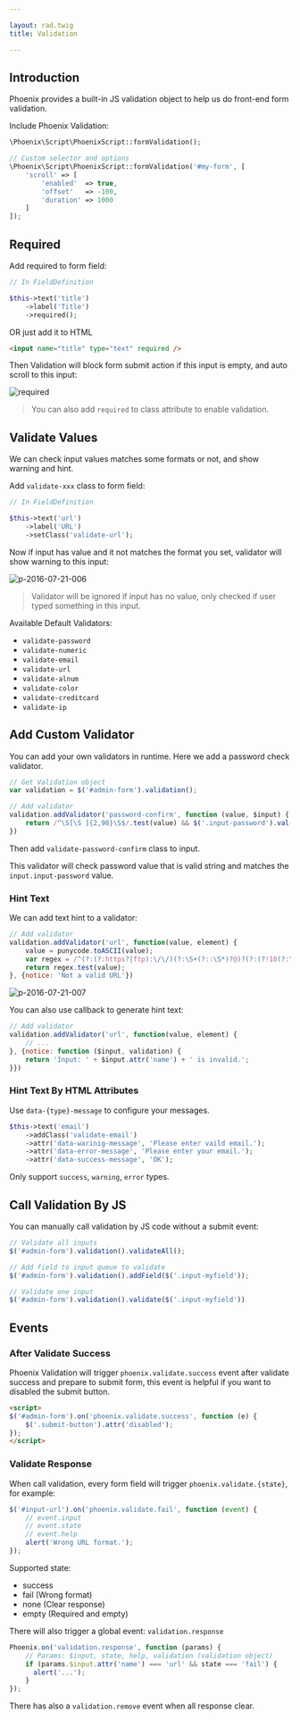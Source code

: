 ```yaml
---

layout: rad.twig
title: Validation

---
```


## Introduction

Phoenix provides a built-in JS validation object to help us do front-end form validation.

Include Phoenix Validation:

``` php
\Phoenix\Script\PhoenixScript::formValidation();

// Custom selector and options
\Phoenix\Script\PhoenixScript::formValidation('#my-form', [
    'scroll' => [
        'enabled'  => true,
        'offset'   => -100,
        'duration' => 1000
    ]
]);
```

## Required

Add required to form field:

``` php
// In FieldDefinition

$this->text('title')
    ->label('Title')
    ->required();

```

OR just add it to HTML

``` html
<input name="title" type="text" required />
```

Then Validation will block form submit action if this input is empty, and auto scroll to this input:

![required](https://cloud.githubusercontent.com/assets/1639206/17024215/9e40782e-4f89-11e6-8c23-06d97085d8df.gif)

> You can also add `required` to class attribute to enable validation.

## Validate Values

We can check input values matches some formats or not, and show warning and hint.

Add `validate-xxx` class to form field:

``` php
// In FieldDefinition

$this->text('url')
    ->label('URL')
    ->setClass('validate-url');

```

Now if input has value and it not matches the format you set, validator will show warning to this input:

![p-2016-07-21-006](https://cloud.githubusercontent.com/assets/1639206/17024500/bac3484a-4f8a-11e6-9150-98a1efee5b91.jpg)

> Validator will be ignored if input has no value, only checked if user typed something in this input.

Available Default Validators:

- `validate-password`
- `validate-numeric`
- `validate-email`
- `validate-url`
- `validate-alnum`
- `validate-color`
- `validate-creditcard`
- `validate-ip`

## Add Custom Validator

You can add your own validators in runtime. Here we add a password check validator.

```js
// Get Validation object
var validation = $('#admin-form').validation();

// Add validator
validation.addValidator('password-confirm', function (value, $input) {
    return /^\S[\S ]{2,98}\S$/.test(value) && $('.input-password').val() == value;
})
```

Then add `validate-password-confirm` class to input.

This validator will check password value that is valid string and matches the `input.input-password` value.

### Hint Text

We can add text hint to a validator:

```js
// Add validator
validation.addValidator('url', function(value, element) {
    value = punycode.toASCII(value);
    var regex = /^(?:(?:https?|ftp):\/\/)(?:\S+(?::\S*)?@)?(?:(?!10(?:\.\d{1,3}){3})(?!127(?:\.\d{1,3}){3})(?!169\.254(?:\.\d{1,3}){2})(?!192\.168(?:\.\d{1,3}){2})(?!172\.(?:1[6-9]|2\d|3[0-1])(?:\.\d{1,3}){2})(?:[1-9]\d?|1\d\d|2[01]\d|22[0-3])(?:\.(?:1?\d{1,2}|2[0-4]\d|25[0-5])){2}(?:\.(?:[1-9]\d?|1\d\d|2[0-4]\d|25[0-4]))|(?:(?:[a-z\u00a1-\uffff0-9]+-?)*[a-z\u00a1-\uffff0-9]+)(?:\.(?:[a-z\u00a1-\uffff0-9]+-?)*[a-z\u00a1-\uffff0-9]+)*(?:\.(?:[a-z\u00a1-\uffff]{2,})))(?::\d{2,5})?(?:\/[^\s]*)?$/i;
    return regex.test(value);
}, {notice: 'Not a valid URL'})
```

![p-2016-07-21-007](https://cloud.githubusercontent.com/assets/1639206/17025137/329497be-4f8d-11e6-8d70-cf15f37a3642.jpg)

You can also use callback to generate hint text:

```js
// Add validator
validation.addValidator('url', function(value, element) {
    // ...
}, {notice: function ($input, validation) {
    return 'Input: ' + $input.attr('name') + ' is invalid.';
}})
```

### Hint Text By HTML Attributes

Use `data-{type}-message` to configure your messages.

```php
$this->text('email')
    ->addClass('validate-email')
    ->attr('data-warinig-message', 'Please enter vaild email.');
    ->attr('data-error-message', 'Please enter your email.');
    ->attr('data-success-message', 'OK');
```

Only support `success`, `warning`, `error` types.

## Call Validation By JS

You can manually call validation by JS code without a submit event:

```js
// Validate all inputs
$('#admin-form').validation().validateAll();

// Add field to input queue to validate
$('#admin-form').validation().addField($('.input-myfield'));

// Validate one input
$('#admin-form').validation().validate($('.input-myfield'))
```

## Events

### After Validate Success

Phoenix Validation will trigger `phoenix.validate.success` event after validate success and prepare to submit form, this
event is helpful if you want to disabled the submit button.

```html
<script>
$('#admin-form').on('phoenix.validate.success', function (e) {
    $('.submit-button').attr('disabled');
});
</script>
```

### Validate Response

When call validation, every form field will trigger `phoenix.validate.{state}`, for example:

```js
$('#input-url').on('phoenix.validate.fail', function (event) {
    // event.input
    // event.state
    // event.help
    alert('Wrong URL format.');
});
```

Supported state:

- success
- fail (Wrong format)
- none (Clear response)
- empty (Required and empty)

There will also trigger a global event: `validation.response`

```js
Phoenix.on('validation.response', function (params) {
    // Params: $input, state, help, validation (validation object)
    if (params.$input.attr('name') === 'url' && state === 'fail') {
      alert('...');
    }
});
```

There has also a `validation.remove` event when all response clear.
